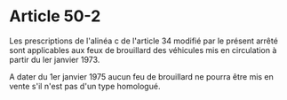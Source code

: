 # Article 50-2

Les prescriptions de l'alinéa c de l'article 34 modifié par le présent arrêté sont applicables aux feux de brouillard des véhi­cules mis en circulation à partir du ler janvier 1973.

A dater du 1er  janvier 1975 aucun feu de brouillard ne pourra être mis en vente s'il n'est pas d'un type homologué.
